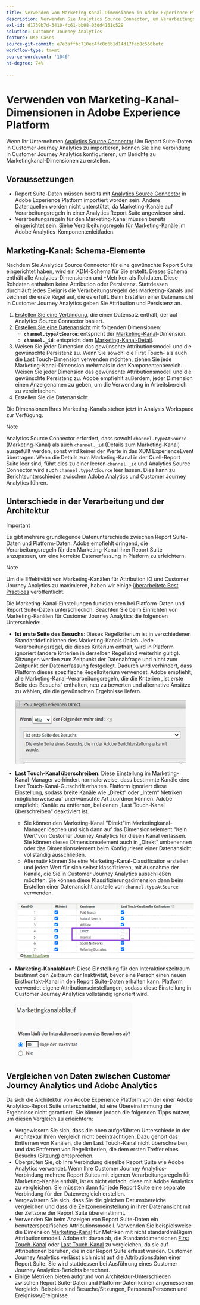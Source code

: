 ```yaml
---
title: Verwenden von Marketing-Kanal-Dimensionen in Adobe Experience Platform
description: Verwenden Sie Analytics Source Connector, um Verarbeitungsregeln für den Marketing-Kanal in Adobe Experience Platform zu importieren.
exl-id: d1739b7d-3410-4c61-bb08-03dd4161c529
solution: Customer Journey Analytics
feature: Use Cases
source-git-commit: e7e3affbc710ec4fc8d6b1d14d17feb8c556befc
workflow-type: tm+mt
source-wordcount: '1046'
ht-degree: 74%

---
```


# Verwenden von Marketing-Kanal-Dimensionen in Adobe Experience Platform

Wenn Ihr Unternehmen [Analytics Source Connector](https://experienceleague.adobe.com/docs/experience-platform/sources/connectors/adobe-applications/analytics.html?lang=de) Um Report Suite-Daten in Customer Journey Analytics zu importieren, können Sie eine Verbindung in Customer Journey Analytics konfigurieren, um Berichte zu Marketingkanal-Dimensionen zu erstellen.

## Voraussetzungen

* Report Suite-Daten müssen bereits mit [Analytics Source Connector](https://experienceleague.adobe.com/docs/experience-platform/sources/connectors/adobe-applications/analytics.html?lang=de) in Adobe Experience Platform importiert worden sein. Andere Datenquellen werden nicht unterstützt, da Marketing-Kanäle auf Verarbeitungsregeln in einer Analytics Report Suite angewiesen sind.
* Verarbeitungsregeln für den Marketing-Kanal müssen bereits eingerichtet sein. Siehe [Verarbeitungsregeln für Marketing-Kanäle](https://experienceleague.adobe.com/docs/analytics/admin/admin-tools/manage-report-suites/edit-report-suite/marketing-channels/c-rules.html?lang=de) im Adobe Analytics-Komponentenleitfaden.

## Marketing-Kanal: Schema-Elemente

Nachdem Sie Analytics Source Connector für eine gewünschte Report Suite eingerichtet haben, wird ein XDM-Schema für Sie erstellt. Dieses Schema enthält alle Analytics-Dimensionen und -Metriken als Rohdaten. Diese Rohdaten enthalten keine Attribution oder Persistenz. Stattdessen durchläuft jedes Ereignis die Verarbeitungsregeln des Marketing-Kanals und zeichnet die erste Regel auf, die es erfüllt. Beim Erstellen einer Datenansicht in Customer Journey Analytics geben Sie Attribution und Persistenz an.

1. [Erstellen Sie eine Verbindung](/help/connections/create-connection.md), die einen Datensatz enthält, der auf Analytics Source Connector basiert.
2. [Erstellen Sie eine Datenansicht](/help/data-views/create-dataview.md) mit folgenden Dimensionen:
   * **`channel.typeAtSource`**: entspricht der [Marketing-Kanal](https://experienceleague.adobe.com/docs/analytics/components/dimensions/marketing-channel.html?lang=de)-Dimension.
   * **`channel._id`**: entspricht dem [Marketing-Kanal-Detail](https://experienceleague.adobe.com/docs/analytics/components/dimensions/marketing-detail.html?lang=de).
3. Weisen Sie jeder Dimension das gewünschte Attributionsmodell und die gewünschte Persistenz zu. Wenn Sie sowohl die First Touch- als auch die Last Touch-Dimension verwenden möchten, ziehen Sie jede Marketing-Kanal-Dimension mehrmals in den Komponentenbereich. Weisen Sie jeder Dimension das gewünschte Attributionsmodell und die gewünschte Persistenz zu. Adobe empfiehlt außerdem, jeder Dimension einen Anzeigenamen zu geben, um die Verwendung in Arbeitsbereich zu vereinfachen.
4. Erstellen Sie die Datenansicht.

Die Dimensionen Ihres Marketing-Kanals stehen jetzt in Analysis Workspace zur Verfügung.

>[!NOTE]
>
> Analytics Source Connector erfordert, dass sowohl `channel.typeAtSource` (Marketing-Kanal) als auch `channel._id` (Details zum Marketing-Kanal) ausgefüllt werden, sonst wird keiner der Werte in das XDM ExperienceEvent übertragen. Wenn die Details zum Marketing-Kanal in der Quell-Report Suite leer sind, führt dies zu einer leeren `channel._id` und Analytics Source Connector wird auch `channel.typeAtSource` leer lassen. Dies kann zu Berichtsunterschieden zwischen Adobe Analytics und Customer Journey Analytics führen.

## Unterschiede in der Verarbeitung und der Architektur

>[!IMPORTANT]
>
>Es gibt mehrere grundlegende Datenunterschiede zwischen Report Suite-Daten und Platform-Daten. Adobe empfiehlt dringend, die Verarbeitungsregeln für den Marketing-Kanal Ihrer Report Suite anzupassen, um eine korrekte Datenerfassung in Platform zu erleichtern.

>[!NOTE]
>
>Um die Effektivität von Marketing-Kanälen für Attribution IQ und Customer Journey Analytics zu maximieren, haben wir einige [überarbeitete Best Practices](https://experienceleague.adobe.com/docs/analytics/components/marketing-channels/mchannel-best-practices.html?lang=de) veröffentlicht.

Die Marketing-Kanal-Einstellungen funktionieren bei Platform-Daten und Report Suite-Daten unterschiedlich. Beachten Sie beim Einrichten von Marketing-Kanälen für Customer Journey Analytics die folgenden Unterschiede:

* **Ist erste Seite des Besuchs**: Dieses Regelkriterium ist in verschiedenen Standarddefinitionen des Marketing-Kanals üblich. Jede Verarbeitungsregel, die dieses Kriterium enthält, wird in Platform ignoriert (andere Kriterien in derselben Regel sind weiterhin gültig). Sitzungen werden zum Zeitpunkt der Datenabfrage und nicht zum Zeitpunkt der Datenerfassung festgelegt. Dadurch wird verhindert, dass Platform dieses spezifische Regelkriterium verwendet. Adobe empfiehlt, alle Marketing-Kanal-Verarbeitungsregeln, die die Kriterien „Ist erste Seite des Besuchs“ enthalten, neu zu bewerten und alternative Ansätze zu wählen, die die gewünschten Ergebnisse liefern.

  ![Erste Seite des Besuchs](../assets/first-page-of-visit.png)

* **Last Touch-Kanal überschreiben**: Diese Einstellung im Marketing-Kanal-Manager verhindert normalerweise, dass bestimmte Kanäle eine Last Touch-Kanal-Gutschrift erhalten. Platform ignoriert diese Einstellung, sodass breite Kanäle wie „Direkt“ oder „Intern“ Metriken möglicherweise auf unerwünschte Art zuordnen können. Adobe empfiehlt, Kanäle zu entfernen, bei denen „Last Touch-Kanal überschreiben“ deaktiviert ist.
   * Sie können den Marketing-Kanal &quot;Direkt&quot;im Marketingkanal-Manager löschen und sich dann auf das Dimensionselement &quot;Kein Wert&quot;von Customer Journey Analytics für diesen Kanal verlassen. Sie können dieses Dimensionselement auch in „Direkt“ umbenennen oder das Dimensionselement beim Konfigurieren einer Datenansicht vollständig ausschließen.
   * Alternativ können Sie eine Marketing-Kanal-Classification erstellen und jeden Wert für sich selbst klassifizieren, mit Ausnahme der Kanäle, die Sie in Customer Journey Analytics ausschließen möchten. Sie können diese Klassifizierungsdimension dann beim Erstellen einer Datenansicht anstelle von `channel.typeAtSource` verwenden.

  ![Last Touch-Kanal überschreiben](../assets/override-last-touch-channel.png)

* **Marketing-Kanalablauf**: Diese Einstellung für den Interaktionszeitraum bestimmt den Zeitraum der Inaktivität, bevor eine Person einen neuen Erstkontakt-Kanal in den Report Suite-Daten erhalten kann. Platform verwendet eigene Attributionseinstellungen, sodass diese Einstellung in Customer Journey Analytics vollständig ignoriert wird.

  ![Marketing-Kanalablauf](../assets/marketing-channel-expiration.png)

## Vergleichen von Daten zwischen Customer Journey Analytics und Adobe Analytics

Da sich die Architektur von Adobe Experience Platform von der einer Adobe Analytics-Report Suite unterscheidet, ist eine Übereinstimmung der Ergebnisse nicht garantiert. Sie können jedoch die folgenden Tipps nutzen, um diesen Vergleich zu erleichtern:

* Vergewissern Sie sich, dass die oben aufgeführten Unterschiede in der Architektur Ihren Vergleich nicht beeinträchtigen. Dazu gehört das Entfernen von Kanälen, die den Last Touch-Kanal nicht überschreiben, und das Entfernen von Regelkriterien, die dem ersten Treffer eines Besuchs (Sitzung) entsprechen.
* Überprüfen Sie, ob Ihre Verbindung dieselbe Report Suite wie Adobe Analytics verwendet. Wenn Ihre Customer Journey Analytics-Verbindung mehrere Report Suites mit eigenen Verarbeitungsregeln für Marketing-Kanäle enthält, ist es nicht einfach, diese mit Adobe Analytics zu vergleichen. Sie müssten dann für jede Report Suite eine separate Verbindung für den Datenvergleich erstellen.
* Vergewissern Sie sich, dass Sie die gleichen Datumsbereiche vergleichen und dass die Zeitzoneneinstellung in Ihrer Datenansicht mit der Zeitzone der Report Suite übereinstimmt.
* Verwenden Sie beim Anzeigen von Report Suite-Daten ein benutzerspezifisches Attributionsmodell. Verwenden Sie beispielsweise die Dimension [Marketing-Kanal](https://experienceleague.adobe.com/docs/analytics/components/dimensions/marketing-channel.html?lang=de) für Metriken mit nicht standardmäßigem Attributionsmodell. Adobe rät davon ab, die Standarddimensionen [First Touch-Kanal](https://experienceleague.adobe.com/docs/analytics/components/dimensions/first-touch-channel.html?lang=de) oder [Last Touch-Kanal](https://experienceleague.adobe.com/docs/analytics/components/dimensions/last-touch-channel.html?lang=de) zu vergleichen, da sie auf Attributionen beruhen, die in der Report Suite erfasst wurden. Customer Journey Analytics verlässt sich nicht auf die Attributionsdaten einer Report Suite. Sie wird stattdessen bei Ausführung eines Customer Journey Analytics-Berichts berechnet.
* Einige Metriken bieten aufgrund von Architektur-Unterschieden zwischen Report Suite-Daten und Platform-Daten keinen angemessenen Vergleich. Beispiele sind Besuche/Sitzungen, Personen/Personen und Ereignisse/Ereignisse.
